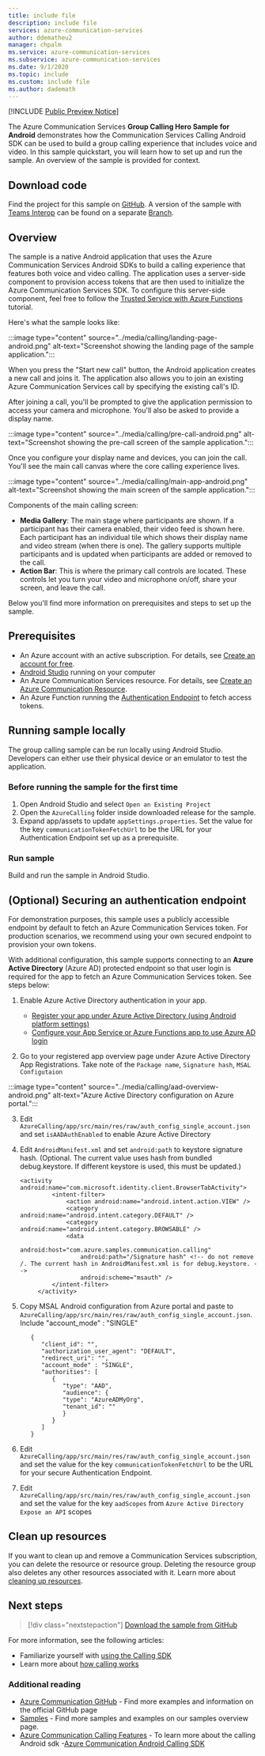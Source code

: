 ```yaml
---
title: include file
description: include file
services: azure-communication-services
author: ddematheu2
manager: chpalm
ms.service: azure-communication-services
ms.subservice: azure-communication-services
ms.date: 9/1/2020
ms.topic: include
ms.custom: include file
ms.author: dademath
---
```


[!INCLUDE [Public Preview Notice](../../includes/public-preview-include-android-ios.md)]


The Azure Communication Services **Group Calling Hero Sample for Android** demonstrates how the Communication Services Calling Android SDK can be used to build a group calling experience that includes voice and video. In this sample quickstart, you will learn how to set up and run the sample. An overview of the sample is provided for context.

## Download code

Find the project for this sample on [GitHub](https://github.com/Azure-Samples/communication-services-android-calling-hero). A version of the sample with [Teams Interop](../../concepts/teams-interop.md) can be found on a separate [Branch](https://github.com/Azure-Samples/communication-services-android-calling-hero/tree/feature/teams_interop).

## Overview

The sample is a native Android application that uses the Azure Communication Services Android SDKs to build a calling experience that features both voice and video calling. The application uses a server-side component to provision access tokens that are then used to initialize the Azure Communication Services SDK. To configure this server-side component, feel free to follow the [Trusted Service with Azure Functions](../../tutorials/trusted-service-tutorial.md) tutorial.

Here's what the sample looks like:

:::image type="content" source="../media/calling/landing-page-android.png" alt-text="Screenshot showing the landing page of the sample application.":::

When you press the "Start new call" button, the Android application creates a new call and joins it. The application also allows you to join an existing Azure Communication Services call by specifying the existing call's ID.

After joining a call, you'll be prompted to give the application permission to access your camera and microphone. You'll also be asked to provide a display name.

:::image type="content" source="../media/calling/pre-call-android.png" alt-text="Screenshot showing the pre-call screen of the sample application.":::

Once you configure your display name and devices, you can join the call. You'll see the main call canvas where the core calling experience lives.

:::image type="content" source="../media/calling/main-app-android.png" alt-text="Screenshot showing the main screen of the sample application.":::

Components of the main calling screen:

- **Media Gallery**: The main stage where participants are shown. If a participant has their camera enabled, their video feed is shown here. Each participant has an individual tile which shows their display name and video stream (when there is one). The gallery supports multiple participants and is updated when participants are added or removed to the call.
- **Action Bar**: This is where the primary call controls are located. These controls let you turn your video and microphone on/off, share your screen, and leave the call.

Below you'll find more information on prerequisites and steps to set up the sample.

## Prerequisites

- An Azure account with an active subscription. For details, see [Create an account for free](https://azure.microsoft.com/free/?WT.mc_id=A261C142F).
- [Android Studio](https://developer.android.com/studio) running on your computer
- An Azure Communication Services resource. For details, see [Create an Azure Communication Resource](../../quickstarts/create-communication-resource.md).
- An Azure Function running the [Authentication Endpoint](../../tutorials/trusted-service-tutorial.md) to fetch access tokens.

## Running sample locally

The group calling sample can be run locally using Android Studio. Developers can either use their physical device or an emulator to test the application.

### Before running the sample for the first time

1. Open Android Studio and select `Open an Existing Project`
2. Open the `AzureCalling` folder inside downloaded release for the sample.
3. Expand app/assets to update `appSettings.properties`. Set the value for the key `communicationTokenFetchUrl` to be the URL for your Authentication Endpoint set up as a prerequisite.

### Run sample

Build and run the sample in Android Studio.

## (Optional) Securing an authentication endpoint

For demonstration purposes, this sample uses a publicly accessible endpoint by default to fetch an Azure Communication Services token. For production scenarios, we recommend using your own secured endpoint to provision your own tokens.

With additional configuration, this sample supports connecting to an **Azure Active Directory** (Azure AD) protected endpoint so that user login is required for the app to fetch an Azure Communication Services token. See steps below:

1. Enable Azure Active Directory authentication in your app.  
   - [Register your app under Azure Active Directory (using Android platform settings)](../../../active-directory/develop/tutorial-v2-android.md) 
	- [Configure your App Service or Azure Functions app to use Azure AD login](../../../app-service/configure-authentication-provider-aad.md)

2. Go to your registered app overview page under Azure Active Directory App Registrations. Take note of the `Package name`, `Signature hash`, `MSAL Configutaion`

:::image type="content" source="../media/calling/aad-overview-android.png" alt-text="Azure Active Directory configuration on Azure portal.":::

3. Edit `AzureCalling/app/src/main/res/raw/auth_config_single_account.json` and set `isAADAuthEnabled` to enable Azure Active Directory
4. Edit `AndroidManifest.xml` and set `android:path` to keystore signature hash. (Optional. The current value uses hash from bundled debug.keystore. If different keystore is used, this must be updated.)
   ```
   <activity android:name="com.microsoft.identity.client.BrowserTabActivity">
            <intent-filter>
                <action android:name="android.intent.action.VIEW" />
                <category android:name="android.intent.category.DEFAULT" />
                <category android:name="android.intent.category.BROWSABLE" />
                <data
                    android:host="com.azure.samples.communication.calling"
                    android:path="/Signature hash" <!-- do not remove /. The current hash in AndroidManifest.xml is for debug.keystore. -->
                    android:scheme="msauth" />
            </intent-filter>
        </activity>
   ```
5. Copy MSAL Android configuration from Azure portal and paste to `AzureCalling/app/src/main/res/raw/auth_config_single_account.json`. Include "account_mode" : "SINGLE"
   ```
      {
         "client_id": "",
         "authorization_user_agent": "DEFAULT",
         "redirect_uri": "",
         "account_mode" : "SINGLE",
         "authorities": [
            {
               "type": "AAD",
               "audience": {
               "type": "AzureADMyOrg",
               "tenant_id": ""
               }
            }
         ]
      }
   ```

6. Edit `AzureCalling/app/src/main/res/raw/auth_config_single_account.json` and set the value for the key `communicationTokenFetchUrl` to be the URL for your secure Authentication Endpoint.
7. Edit `AzureCalling/app/src/main/res/raw/auth_config_single_account.json` and set the value for the key `aadScopes` from `Azure Active Directory` `Expose an API` scopes

## Clean up resources

If you want to clean up and remove a Communication Services subscription, you can delete the resource or resource group. Deleting the resource group also deletes any other resources associated with it. Learn more about [cleaning up resources](../../quickstarts/create-communication-resource.md#clean-up-resources).

## Next steps

>[!div class="nextstepaction"]
>[Download the sample from GitHub](https://github.com/Azure-Samples/communication-services-android-calling-hero)

For more information, see the following articles:

- Familiarize yourself with [using the Calling SDK](../../quickstarts/voice-video-calling/calling-client-samples.md)
- Learn more about [how calling works](../../concepts/voice-video-calling/about-call-types.md)

### Additional reading

- [Azure Communication GitHub](https://github.com/Azure/communication) - Find more examples and information on the official GitHub page
- [Samples](./../overview.md) - Find more samples and examples on our samples overview page.
- [Azure Communication Calling Features](https://docs.microsoft.com/azure/communication-services/concepts/voice-video-calling/calling-sdk-features) - To learn more about the calling Android sdk
-[Azure Communication Android Calling SDK](https://search.maven.org/artifact/com.azure.android/azure-communication-calling)
